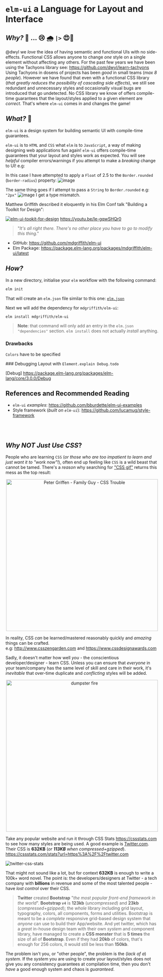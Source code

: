 # `elm-ui` a Language for Layout and Interface


## _Why?_ 🤷 ... 😢 🌧  `|>` 😍🌈

@dwyl we _love_ the idea of having semantic and functional UIs
with no side-effects. Functional CSS allows anyone
to change _one_ style on a single element
without affecting any others.
For the past few years we have been using the Tachyons library
see: https://github.com/dwyl/learn-tachyons
Using Tachyons in dosens of projects
has been _good_ in small teams (_max 8 people_).
However we have found that even with a functional CSS library
(_that greatly reduces the possibility of cascading side effects_),
we still see redundant and unnecessary styles
and occasionally visual bugs are introduced that go undetected.
No CSS library we know of offers compile-time guarantees
that the layout/styles applied to a given element are _correct_.
That's where `elm-ui` comes in and changes the game!


## _What?_ 💭

`elm-ui` is a design system
for building semantic UI
with compile-time guarantees.

`elm-ui` is to `HTML` and `CSS`
what `elm` is to `JavaScript`,
a way of making designing web applications fun again!
`elm-ui` offers compile-time guarantees
that your layout and styles work as expected.
You will see _helpful_ compiler errors/warnings
if you attempt to make a _breaking_ change to UI!
e.g:

In this case I have attempted to apply a `Float` of 2.5 to the `Border.rounded` (`border-radius`) property:
![image](https://user-images.githubusercontent.com/194400/70662062-69283380-1c5d-11ea-8d90-1d4f72d67ec6.png)

The same thing goes if I attempt to pass a `String` to `Border.rounded` e.g: `"2px"`
![image](https://user-images.githubusercontent.com/194400/70662334-ec498980-1c5d-11ea-9336-56f30db80270.png)
I get a type mismatch.


Matthew Griffith described it eloquently in his Elm Conf talk
"Building a Toolkit for Design":

[![elm-ui-tookit-for-design](https://user-images.githubusercontent.com/194400/70571846-7c240080-1b96-11ea-9dd2-cacae7110b54.png)](https://youtu.be/Ie-gqwSHQr0)
https://youtu.be/Ie-gqwSHQr0

> "_It's all right there.
There's no other place you have to go to modify this thing_."


+ GitHub:
https://github.com/mdgriffith/elm-ui
+ Elm Package:
https://package.elm-lang.org/packages/mdgriffith/elm-ui/latest

## _How?_

In a new directory, initialise your `elm` workflow with the following command:
```sh
elm init
```

That will create an `elm.json` file similar to this one:
[`elm.json`]()

Next we will add the dependency for `mdgriffith/elm-ui`:
```sh
elm install mdgriffith/elm-ui
```
> **Note**: that command will only add an entry
in the `elm.json` `"dependencies"` section.
`elm install` does not actually _install_ anything.



### Drawbacks


`Colors` have to be specified


### Debugging Layout with `Element.explain Debug.todo`

[Debug]
https://package.elm-lang.org/packages/elm-lang/core/3.0.0/Debug


## References and Recommended Reading

+ `elm-ui` _examples_: https://github.com/bburdette/elm-ui-examples
+ Style framework (_built on `elm-ui`_):
https://github.com/lucamug/style-framework


<br /><br />

## _Why NOT Just Use CSS_?


People who are learning `CSS`
(_or those who are too impatient to learn and just want it to "work now"!_),
often end up feeling like `CSS` is a wild beast that cannot be tamed.
There's a _reason_ why searching for
["CSS gif"](https://www.google.com/search?q=css+gif&tbm=isch)
returns this mess as the top result:

<div align="center">
  <a href="https://twitter.com/nicksherman/status/1091065393500704768">
      <img src="https://media.giphy.com/media/yYSSBtDgbbRzq/giphy.gif"
        width="500" alt="Peter Griffen - Family Guy - CSS Trouble">
  </a>
</div>

In reality, CSS _can_ be learned/mastered reasonably quickly
and _amazing_ things can be crafted. <br />
e.g:
http://www.csszengarden.com and https://www.cssdesignawards.com <br />

Sadly, it doesn't matter how well
_you_ - the conscientious developer/designer - learn CSS.
Unless you can ensure that _everyone_ in your team/company
has the same level of skill and care in their work,
it's _inevitable_ that over-time
duplicate and _conflicting_ styles will be added.

<div align="center">
  <a href="https://twitter.com/100soft">
      <img src="https://media.giphy.com/media/Jrl4FlTaymFFbNiwU5/giphy.gif"
        width="500" alt="dumpster fire">
  </a>
</div>

Take any popular website and run it through CSS Stats https://cssstats.com
to see how many styles are being used.
A good example is
[Twitter.com](https://cssstats.com/stats?url=https%3A%2F%2Ftwitter.com).
Their CSS is **632KB** (_or **113KB** when compressed+gzipped_).
https://cssstats.com/stats?url=https%3A%2F%2Ftwitter.com

![twitter-css-stats](https://user-images.githubusercontent.com/194400/70567485-f56b2580-1b8d-11ea-94c4-4e2ca8b5cd10.png)

That might not sound like a lot,
but for context **632KB** is enough to write a 100k+ word novel.
The point is: the developers/designers at Twitter - a tech company
with **billions** in revenue and some of the most talented people -
have _lost control_ over their CSS.

> **Twitter** created **Bootstrap**
"_the most popular front-end framework in the world_".
**Bootstrap	`v4`** is **123kb** (_uncompressed_)
and **23kb** (_compressed+gzipped_);
the _whole_ library including grid layout,
typography, colors, all components, forms and utilities.
Bootstrap is meant to be a _complete_ responsive grid-based design system
that _anyone_ can use to build their App/website.
And yet twitter, which has a _great_ in-house design team
with their own _system_ and component library,
have managed to create a **CSS monster**
that is **5 times** the size of all of **Bootstrap**.
Even if they had **20kb** of colors,
that's enough for 256 colors, it would still be less than **150kb**.


The problem isn't you,
or "other people",
the problem is the (_lack of a_) _system_.
If the _system_ you are using to create your layout/styles
does not give you any consistency guarantees at compilation time,
then you don't _have_ a good enough system and chaos is _guaranteed_.
